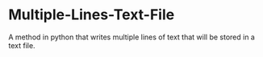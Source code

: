 # Multiple-Lines-Text-File
A method in python that writes multiple lines of text that will be stored in a text file.

